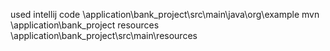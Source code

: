 used intellij
code
\application\bank_project\src\main\java\org\example
mvn
\application\bank_project
resources 
\application\bank_project\src\main\resources
